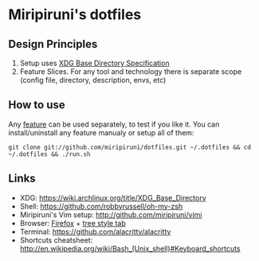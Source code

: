 # Miripiruni's dotfiles

## Design Principles

1. Setup uses [XDG Base Directory Specification](https://specifications.freedesktop.org/basedir-spec/basedir-spec-latest.html)
2. Feature Slices. For any tool and technology there is separate scope (config file, directory, description, envs, etc)


## How to use

Any [feature](./features/) can be used separately, to test if you like it. You
can install/uninstall any feature manualy or setup all of them:

```console
git clone git://github.com/miripiruni/dotfiles.git ~/.dotfiles && cd ~/.dotfiles && ./run.sh
```


## Links

* XDG: https://wiki.archlinux.org/title/XDG_Base_Directory
* Shell: https://github.com/robbyrussell/oh-my-zsh
* Miripiruni's Vim setup: http://github.com/miripiruni/vimi
* Browser: [Firefox](http://www.mozilla.org/) + [tree style tab](https://addons.mozilla.org/ru/firefox/addon/tree-style-tab/?src=search)
* Terminal: https://github.com/alacritty/alacritty
* Shortcuts cheatsheet: http://en.wikipedia.org/wiki/Bash_(Unix_shell)#Keyboard_shortcuts


